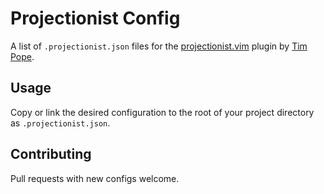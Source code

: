 Projectionist Config
====================

A list of `.projectionist.json` files for the [projectionist.vim][pvm] plugin by [Tim Pope][tpope].

[pvm]: https://github.com/tpope/vim-projectionist
[tpope]: https://github.com/tpope

Usage
-----

Copy or link the desired configuration to the root of your project directory as `.projectionist.json`.


Contributing
------------

Pull requests with new configs welcome.
